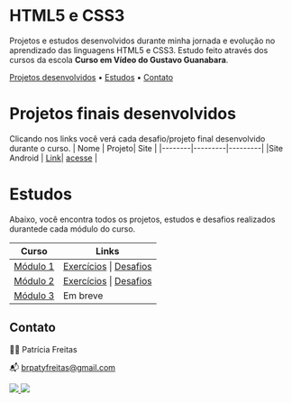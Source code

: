 # HTML5 e CSS3

Projetos e estudos desenvolvidos durante minha jornada e evolução no aprendizado das linguagens HTML5 e CSS3. Estudo feito através dos cursos da escola **Curso em Vídeo do Gustavo Guanabara**.

[Projetos desenvolvidos](#projetos-finais-desenvolvidos) • [Estudos](#estudos) • [Contato](#contato)

# Projetos finais desenvolvidos
  
  Clicando nos links você verá cada desafio/projeto final desenvolvido durante o curso. 
| Nome   | Projeto| Site  |
|--------|---------|---------|
|Site Android | [Link](https://github.com/patyfreitasbr/HTML5eCSS3-CursoEmVideo/tree/main/mod2/Desafios/d010-site_android)| [acesse](https://patyfreitasbr.github.io/HTML5eCSS3-CursoEmVideo/mod2/Desafios/d010-site_android/site-android.html) |



# Estudos
Abaixo, você encontra todos os projetos, estudos e desafios realizados durantede cada módulo do curso.

| Curso             | Links                           |
|-------------------|-----------------------------------|
| [Módulo 1](https://github.com/patyfreitasbr/HTML5eCSS3-CursoEmVideo/tree/main/mod1)  | [Exercícios](https://github.com/patyfreitasbr/HTML5eCSS3-CursoEmVideo/tree/main/mod1/Exercicios/mod1) &#124; [Desafios](https://github.com/patyfreitasbr/HTML5eCSS3-CursoEmVideo/tree/main/mod1/Desafios/mod1)     |
| [Módulo 2 ](https://github.com/patyfreitasbr/HTML5eCSS3-CursoEmVideo/tree/main/mod2) | [Exercícios](https://github.com/patyfreitasbr/HTML5eCSS3-CursoEmVideo/tree/main/mod2/Exercicios) &#124; [Desafios](https://github.com/patyfreitasbr/HTML5eCSS3-CursoEmVideo/tree/main/mod2/Desafios)             |
| [Módulo 3]() | Em breve            |


## Contato

👩‍💻 Patrícia Freitas

📬 brpatyfreitas@gmail.com

 <div><a href="https://www.linkedin.com/in/patyfreitasbr"><img src="https://img.shields.io/badge/LinkedIn-0077B5?style=for-the-badge&logo=linkedin&logoColor=white" target="_blank"></>
  <a href="https://www.instagram.com/patyfreitasbr"><img src="https://img.shields.io/badge/Instagram-E4405F?style=for-the-badge&logo=instagram&logoColor=white" target="_blank"></></div>
